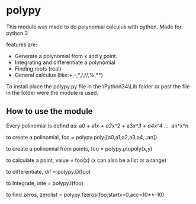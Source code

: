 # polypy
This module was made to do polynomial calculus with python. Made for python 3

features are:
  * Generate a polynomial from x and y point.
  * Integrating and differentiate a polynomial
  * Finding roots (real)
  * General calculus (like:+,-,\*,/,//,%,**)
  
To install place the polypy.py file in the \Python34\Lib folder or past the file in the folder were the module is used.

## How to use the module

Every polinomial is defind as: a0 + a1*x + a2*x^2 + a3*x^3 + a4*x^4 .... an*x^n

to create a polinomial, foo = polypy.poly([a0,a1,a2,a3,a4,..an])

to create a polinomial from points, foo = polypy.ptopoly(x,y) 

to calculate a point, value = foo(x)  (x can also be a list or a range)

to differentiate, dif = polypy.D(foo)

to Integrate, inte = polypy.I(foo)

to find zeros, zerolist = polypy.fzeros(foo,startx=0,acc=10**-10)

